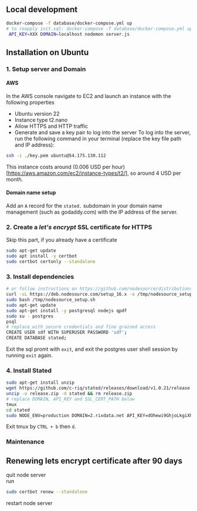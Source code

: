 
## Local development

```sh
docker-compose -f database/docker-compose.yml up
# to reapply init.sql: docker-compose -f database/docker-compose.yml up --build
 API_KEY=XXX DOMAIN=localhost nodemon server.js
```
## Installation on Ubuntu

### 1. Setup server and Domain
#### AWS
In the AWS console navigate to EC2 and launch an instance with the following properties
- Ubuntu version 22 
- Instance type t2.nano
- Allow HTTPS and HTTP traffic
- Generate and save a key pair to log into the server
To log into the server, run the following command in your terminal (replace the key file path and IP address):
```bash
ssh -i ./key.pem ubuntu@54.175.130.112
```
This instance costs around (0.006 USD per hour)[https://aws.amazon.com/ec2/instance-types/t2/], so around 4 USD per month.
#### Domain name setup
Add an `A` record for the `stated.` subdomain in your domain name management (such as godaddy.com) with the IP address of the server.
### 2. Create a <i>let's encrypt</i> SSL certificate for HTTPS
Skip this part, if you already have a certificate
```bash
sudo apt-get update
sudo apt install -y certbot
sudo certbot certonly --standalone
```

### 3. Install dependencies

```bash
# or follow instructions on https://github.com/nodesource/distributions#installation-instructions
curl -sL https://deb.nodesource.com/setup_16.x -o /tmp/nodesource_setup.sh
sudo bash /tmp/nodesource_setup.sh
sudo apt-get update
sudo apt-get install -y postgresql nodejs qpdf
sudo su - postgres
psql
# replace with secure credentials and fine grained access
CREATE USER sdf WITH SUPERUSER PASSWORD 'sdf';
CREATE DATABASE stated;
```
Exit the sql promt with `exit`, and exit the postgres user shell session by running `exit` again. <br />

### 4. Install Stated

```bash
sudo apt-get install unzip
wget https://github.com/c-riq/stated/releases/download/v1.0.21/release.zip
unzip -o release.zip -d stated && rm release.zip
# replace DOMAIN, API_KEY and SSL_CERT_PATH below
tmux
cd stated
sudo NODE_ENV=production DOMAIN=2.rixdata.net API_KEY=dOhewi9GhjoLkgiXhnq0N1 SSL_CERT_PATH=/etc/letsencrypt/live/stated.2.rixdata.net/ node index.js
```
Exit tmux by `CTRL + b` then `d`.

### Maintenance

## Renewing lets encrypt certificate after 90 days

quit node server <br />
run
```bash
sudo certbot renew --standalone
```
restart node server


